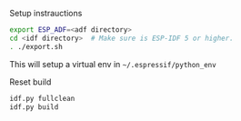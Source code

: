 Setup instrauctions

```bash
export ESP_ADF=<adf directory>
cd <idf directory>  # Make sure is ESP-IDF 5 or higher.
. ./export.sh
```

This will setup a virtual env in `~/.espressif/python_env`

Reset build
```bash
idf.py fullclean
idf.py build
```
